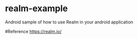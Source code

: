 # realm-example
Android sample of how to use Realm in your android application

#Reference 
https://realm.io/
